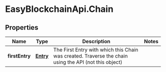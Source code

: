 # EasyBlockchainApi.Chain

## Properties
Name | Type | Description | Notes
------------ | ------------- | ------------- | -------------
**firstEntry** | [**Entry**](Entry.md) | The First Entry with which this Chain was created. Traverse the chain using the API (not this object) | 


